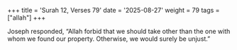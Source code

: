 +++
title = 'Surah 12, Verses 79'
date = '2025-08-27'
weight = 79
tags = ["allah"]
+++

Joseph responded, “Allah forbid that we should take other than the one with whom we found our property. Otherwise, we would surely be unjust.”